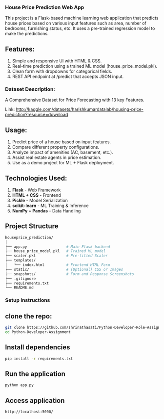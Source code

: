 ### House Price Prediction Web App
This project is a Flask-based machine learning web application that predicts house prices based on various input features such as area, number of bedrooms, furnishing status, etc. It uses a pre-trained regression model to make the predictions.

## Features:
1. Simple and responsive UI with HTML & CSS.
2. Real-time prediction using a trained ML model (house_price_model.pkl).
3. Clean form with dropdowns for categorical fields.
4. REST API endpoint at /predict that accepts JSON input.

### Dataset Description:
A Comprehensive Dataset for Price Forecasting with 13 key Features.

Link: http://kaggle.com/datasets/harishkumardatalab/housing-price-prediction?resource=download

## Usage:
1. Predict price of a house based on input features.
2. Compare different property configurations.
3. Analyze impact of amenities (AC, basement, etc.).
4. Assist real estate agents in price estimation.
5. Use as a demo project for ML + Flask deployment.

## Technologies Used:
1. **Flask** - Web Framework
2. **HTML + CSS** - Frontend
3. **Pickle** - Model Serialization
4. **scikit-learn** - ML Training & Inference
5. **NumPy + Pandas** - Data Handling

## Project Structure
```bash
houseprice_prediction/
│
├── app.py                  # Main Flask backend
├── house_price_model.pkl   # Trained ML model
├── scaler.pkl              # Pre-fitted Scaler
├── templates/
│   └── index.html          # Frontend HTML Form
├── static/                 # (Optional) CSS or Images
├── snapshots/              # Form and Response Screenshots
├── .gitignore
├── requirements.txt
└── README.md
```

### Setup Instructions

## clone the repo: 
```bash
git clone https://github.com/shrinathasati/Python-Developer-Role-Assignment.git
cd Python-Developer-Assignment
```

## Install dependencies
```bash
pip install -r requirements.txt
```

## Run the application
```bash
python app.py
```

## Access application
```bash
http://localhost:5000/
```



